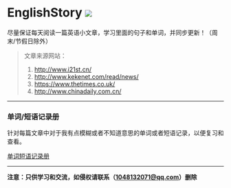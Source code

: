 # EnglishStory ![](https://img.shields.io/badge/%E5%AD%A6%E4%B9%A0%E8%80%85-zohar.zzh-brightgreen.svg)
尽量保证每天阅读一篇英语小文章，学习里面的句子和单词，并同步更新！（周末/节假日除外）

> 文章来源网站：
> 1. http://www.i21st.cn/
> 2. http://www.kekenet.com/read/news/
> 3. https://www.thetimes.co.uk/
> 4. http://www.chinadaily.com.cn/

---

### 单词/短语记录册

针对每篇文章中对于我有点模糊或者不知道意思的单词或者短语记录，以便复习和查看。

[单词短语记录册]()

---

**注意：只供学习和交流，如侵权请联系（1048132071@qq.com）删除**
